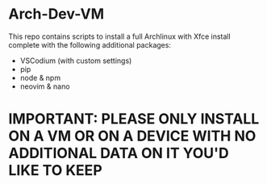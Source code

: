 # Arch-Dev-VM

This repo contains scripts to install a full Archlinux with Xfce install complete with the following additional packages:
- VSCodium (with custom settings)
- pip
- node & npm
- neovim & nano

# IMPORTANT: PLEASE ONLY INSTALL ON A VM OR ON A DEVICE WITH NO ADDITIONAL DATA ON IT YOU'D LIKE TO KEEP